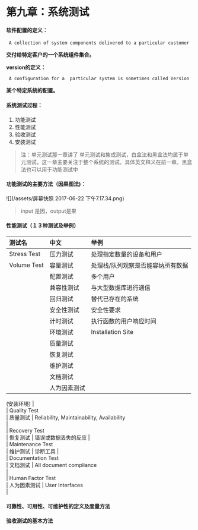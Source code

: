 # 第九章：系统测试

#### 软件配置的定义：

```
 A collection of system components delivered to a particular customer
```

**交付给特定客户的一个系统组件集合。**

**version的定义：**

```
 A configuration for a  particular system is sometimes called Version
```

**某个特定系统的配置。**

#### 系统测试过程：

1. 功能测试
2. 性能测试
3. 验收测试
4. 安装测试

> 注：单元测试那一章讲了 单元测试和集成测试，白盒法和黑盒法均属于单元测试，这一章主要关注于整个系统的测试。具体英文释义在前一章。黑盒法也可以用于功能测试中

#### 功能测试的主要方法（因果图法\)：

![](/assets/屏幕快照 2017-06-22 下午7.17.34.png)

> input 是因，output是果

#### 性能测试（１３种测试及举例）

| 测试名 | 中文 | 举例 |
| :--- | :--- | :--- |
| Stress Test | 压力测试 | 处理指定数量的设备和用户 |
| Volume Test | 容量测试 | 处理栈/队列观察是否能容纳所有数据 |
|  | 配置测试 | 多个用户 |
|  | 兼容性测试 | 与大型数据库进行通信 |
|  | 回归测试 | 替代已存在的系统 |
|  | 安全性测试 | 安全性要求 |
|  | 计时测试 | 执行函数的用户响应时间 |
|  | 环境测试 | Installation Site |
|  | 质量测试 |  |
|  | 恢复测试 |  |
|  | 维护测试 |  |
|  | 文档测试 |  |
|  | 人为因素测试 |  |

\(安装环境\) \|  
\| Quality Test  
 \| 质量测试 \| Reliability, Maintainability, Availability  
 \|  
\| Recovery Test  
 \| 恢复测试 \| 错误或数据丢失的反应 \|  
\| Maintenance  Test  
 \| 维护测试 \| 诊断工具 \|  
\| Documentation Test  
 \| 文档测试 \| All document compliance  
 \|  
\| Human Factor Test  
 \| 人为因素测试 \| User Interfaces  
 \|

#### 可靠性、可用性、可维护性的定义及度量方法

#### 验收测试的基本方法



